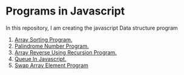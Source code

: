 # Programs in Javascript
In this repository, I am creating the javascript Data structure program <br />
1. [Array Sorting Program.](https://en.wikipedia.org/wiki/Object-relational_mapping)   <br />
2. [Palindrome Number Program.](https://en.wikipedia.org/wiki/Object-relational_mapping)  <br />
3. [Array Reverse Using Recursion Program.](https://en.wikipedia.org/wiki/Object-relational_mapping)  <br />
4. [Queue In Javascript.](https://en.wikipedia.org/wiki/Object-relational_mapping)  <br />
5. [Swap Array Element Program](https://github.com/jeetu-sah/javascript_programs/blob/main/swap_array_element.html)  <br />


